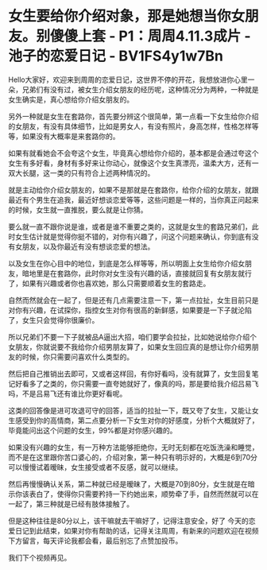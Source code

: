 # 女生要给你介绍对象，那是她想当你女朋友。别傻傻上套 - P1：周周4.11.3成片 - 池子的恋爱日记 - BV1FS4y1w7Bn

Hello大家好，欢迎来到周周的恋爱日记，这世界不停的开花，我想放进你心里一朵，兄弟们有没有过，被女生介绍女朋友的经历呢，这种情况分为两种，一种就是女生确实是，真心想给你介绍女朋友的。

另外一种就是女生在套路你，首先要分辨这个很简单，第一点看一下女生给你介绍的女朋友，有没有具体细节，比如是男女人，有没有照片，身高怎样，性格怎样等等，如果没有大概率是来套路你的。

如果有就看她会不会夸这个女生，毕竟真心想给你介绍的，基本都是会通过夸这个女生有多好看，身材有多好来让你动心，就像这个女生真漂亮，温柔大方，还有一双大长腿，这一类的只有符合上述两种情况的。

就是主动给你介绍女朋友的，如果不是那就是在套路你，给你介绍的女朋友，就跟最近有个男生在追我，最近好想谈恋爱等等，这些问题是一样的，当你真正问起来的时候，女生就一直推脱，要么就是让你猜。

要么就一直不跟你说是谁，或者是谁不重要之类的，这就是女生的套路兄弟们，此时女生估计就是觉得你挺不错的，对你有兴趣了，问这个问题来确认，你到底有没有女朋友，以及你最近有没有想谈恋爱的想法。

以及女生在你心目中的地位，到底是怎么样等等，所以明面上女生给你介绍女朋友，暗地里是在套路你，此时你对女生没有兴趣的话，直接就回复有女朋友就行了，如果有兴趣或者你也喜欢她，那么只需要顺着女生的套路走。

自然而然就会在一起了，但是还有几点需要注意一下，第一点拉扯，女生目前只是对你有兴趣，在试探你，指控女生对你有很高的新鲜感，如果要是一下子就沦陷了，女生只会觉得你很廉价。

所以兄弟们不要一下子就被品A逼出大招，咱们要学会拉扯，比如她说给你介绍个女朋友，你就说要不我给你介绍男朋友算了，如果女生回应真的是想让你介绍男朋友的时候，你只需要问喜欢什么类型的。

然后把自己推销出去即可，又或者这样回，有你好看吗，没有就算了，女生回复笔记好看多了之类的，你只需要一直夸她就好了，像真的吗，那是要给我介绍吕易飞吗，不是吕易飞还有谁比你更好看呢。

这类的回答像是进可攻退可守的回答，适当的拉扯一下，既又夸了女生，又能让女生感受到你的高情商，第二点要分析一下女生对你的好感度，分析个大概就好了，毕竟能问出这个问题的女生，99%都是对你感兴趣的。

如果没有兴趣的女生，有一万种方法能够拒绝你，无时无刻都在吃饭洗澡和睡觉，而不是在这里跟你苦口婆心的，介绍对象，第一种只有明示好的，大概是6到70分可以慢慢试着暧昧，女生接受或者不反感，就可以继续。

然后再慢慢确认关系，第二种就已经是暧昧了，大概是70到80分，女生就是在暗示你该表白了，使得你只需要矜持一下约她出来，顺势牵了手，自然而然就可以在一起了，第三种就是已经有肢体接触了。

但是这种往往是80分以上，该干嘛就去干嘛好了，记得注意安全，好了 今天的恋爱日记到此结束，如果对你有帮助的话，记得关注周周，有新来的问题欢迎在视频下方留言，每天评论我都会看，最后别忘了点赞加投币。

我们下个视频再见。